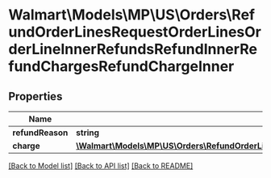 # Walmart\Models\MP\US\Orders\RefundOrderLinesRequestOrderLinesOrderLineInnerRefundsRefundInnerRefundChargesRefundChargeInner

## Properties

Name | Type | Description | Notes
------------ | ------------- | ------------- | -------------
**refundReason** | **string** |  |
**charge** | [**\Walmart\Models\MP\US\Orders\RefundOrderLinesRequestOrderLinesOrderLineInnerRefundsRefundInnerRefundChargesRefundChargeInnerCharge**](RefundOrderLinesRequestOrderLinesOrderLineInnerRefundsRefundInnerRefundChargesRefundChargeInnerCharge.md) |  |


[[Back to Model list]](./) [[Back to API list]](../../../../../README.md#supported-apis) [[Back to README]](../../../../../README.md)
